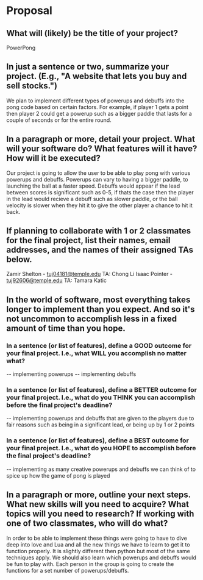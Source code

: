 # Proposal

## What will (likely) be the title of your project?

PowerPong

## In just a sentence or two, summarize your project. (E.g., "A website that lets you buy and sell stocks.")

We plan to implement different types of powerups and debuffs into the pong code based on certain factors. For example, if player 1 gets a point then player 2 could get a powerup such as a bigger paddle that lasts for a couple of seconds or for the entire round.

## In a paragraph or more, detail your project. What will your software do? What features will it have? How will it be executed?

Our project is going to allow the user to be able to play pong with various powerups and debuffs. Powerups can vary to having a bigger paddle, to launching the ball at a faster speed. Debuffs would appear if the lead between scores is significant such as 0-5, if thats the case then the player in the lead would recieve a debuff such as slower paddle, or the ball velocity is slower when they hit it to give the other player a chance to hit it back.



## If planning to collaborate with 1 or 2 classmates for the final project, list their names, email addresses, and the names of their assigned TAs below.

Zamir Shelton - tuj04181@temple.edu
    TA: Chong Li
Isaac Pointer - tuj92606@temple.edu
    TA: Tamara Katic

## In the world of software, most everything takes longer to implement than you expect. And so it's not uncommon to accomplish less in a fixed amount of time than you hope.

### In a sentence (or list of features), define a GOOD outcome for your final project. I.e., what WILL you accomplish no matter what?

-- implementing powerups
-- implementing debuffs

### In a sentence (or list of features), define a BETTER outcome for your final project. I.e., what do you THINK you can accomplish before the final project's deadline?

-- implementing powerups and debuffs that are given to the players due to fair reasons such as being in a significant lead, or being up by 1 or 2 points

### In a sentence (or list of features), define a BEST outcome for your final project. I.e., what do you HOPE to accomplish before the final project's deadline?

-- implementing as many creative powerups and debuffs we can think of to spice up how the game of pong is played

## In a paragraph or more, outline your next steps. What new skills will you need to acquire? What topics will you need to research? If working with one of two classmates, who will do what?

In order to be able to implement these things were going to have to dive deep into love and Lua and all the new things we have to learn to get it to function properly. It is slightly different then python but most of the same techniques apply. We should also learn which powerups and debuffs would be fun to play with. Each person in the group is going to create the functions for a set number of powerups/debuffs.
